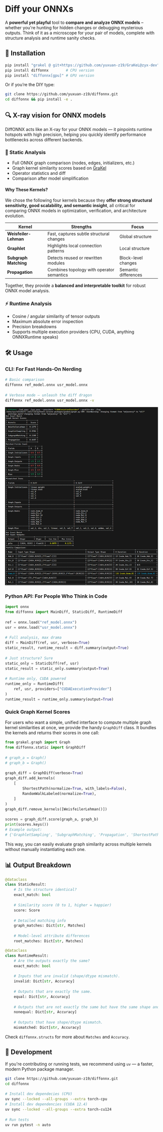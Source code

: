 # Diff your ONNXs

A **powerful yet playful** tool to **compare and analyze ONNX models** – whether you're hunting for hidden changes or debugging mysterious outputs. Think of it as a microscope for your pair of models, complete with structure analysis and runtime sanity checks.

## 🚀 Installation

```bash
pip install "grakel @ git+https://github.com/yuxuan-z19/GraKeL@zyx-dev"
pip install diffonnx        # CPU version
pip install "diffonnx[gpu]" # GPU version
```

Or if you’re the DIY type:

```bash
git clone https://github.com/yuxuan-z19/diffonnx.git
cd diffonnx && pip install -e .
```

## 🔍 X-ray vision for ONNX models

DiffONNX acts like an X-ray for your ONNX models — it pinpoints runtime hotspots with high precision, helping you quickly identify performance bottlenecks across different backends.

### 🧠 Static Analysis

- Full ONNX graph comparison (nodes, edges, initializers, etc.)
- Graph kernel similarity scores based on [GraKel](https://github.com/ysig/GraKeL)
- Operator statistics and diff
- Comparison after model simplification

#### Why These Kernels?

We chose the following four kernels because they **offer strong structural sensitivity, good scalability, and semantic insight**, all critical for comparing ONNX models in optimization, verification, and architecture evolution.

| Kernel                | Strengths                                 | Focus                |
| --------------------- | ----------------------------------------- | -------------------- |
| **Weisfeiler-Lehman** | Fast, captures subtle structural changes  | Global structure     |
| **Graphlet**          | Highlights local connection patterns      | Local structure      |
| **Subgraph Matching** | Detects reused or rewritten modules       | Block-level changes  |
| **Propagation**       | Combines topology with operator semantics | Semantic differences |

Together, they provide a **balanced and interpretable toolkit** for robust ONNX model analysis.

### ⚡ Runtime Analysis

- Cosine / angular similarity of tensor outputs
- Maximum absolute error inspection
- Precision breakdowns
- Supports multiple execution providers (CPU, CUDA, anything ONNXRuntime speaks)

## 🛠 Usage

### CLI: For Fast Hands-On Nerding

```bash
# Basic comparison
diffonnx ref_model.onnx usr_model.onnx

# Verbose mode – unleash the diff dragon
diffonnx ref_model.onnx usr_model.onnx -v
```

![demo](./assets/demo.png)

### Python API: For People Who Think in Code

```python
import onnx
from diffonnx import MainDiff, StaticDiff, RuntimeDiff

ref = onnx.load("ref_model.onnx")
usr = onnx.load("usr_model.onnx")

# Full analysis, max drama
diff = MainDiff(ref, usr, verbose=True)
static_result, runtime_result = diff.summary(output=True)

# Just structure? Sure
static_only = StaticDiff(ref, usr)
static_result = static_only.summary(output=True)

# Runtime only, CUDA powered
runtime_only = RuntimeDiff(
    ref, usr, providers=["CUDAExecutionProvider"]
)
runtime_result = runtime_only.summary(output=True)
```

### Quick Graph Kernel Scores

For users who want a simple, unified interface to compute multiple graph kernel similarities at once, we provide the handy `GraphDiff` class. It bundles the kernels and returns their scores in one call:

```python
from grakel.graph import Graph
from diffonnx.static import GraphDiff

# graph_a = Graph()
# graph_b = Graph()

graph_diff = GraphDiff(verbose=True)
graph_diff.add_kernels(
    [
        ShortestPath(normalize=True, with_labels=False),
        RandomWalkLabeled(normalize=True),
    ]
)
graph_diff.remove_kernels([WeisfeilerLehman()])

scores = graph_diff.score(graph_a, graph_b)
print(scores.keys())
# Example output:
# {'GraphletSampling', 'SubgraphMatching', 'Propagation', 'ShortestPath', 'RandomWalkLabeled'}
```

This way, you can easily evaluate graph similarity across multiple kernels without manually instantiating each one.

## 📊 Output Breakdown

```python
@dataclass
class StaticResult:
    # Is the structure identical?
    exact_match: bool
    
    # Similarity score (0 to 1, higher = happier)
    score: Score
    
    # Detailed matching info
    graph_matches: Dict[str, Matches] 

    # Model-level attribute differences
    root_matches: Dict[str, Matches]
```

```python
@dataclass
class RuntimeResult:
    # Are the outputs exactly the same?
    exact_match: bool

    # Inputs that are invalid (shape/dtype mismatch).
    invalid: Dict[str, Accuracy]

    # Outputs that are exactly the same.
    equal: Dict[str, Accuracy]

    # Outputs that are not exactly the same but have the same shape and dtype.
    nonequal: Dict[str, Accuracy]

    # Outputs that have shape/dtype mismatch.
    mismatched: Dict[str, Accuracy]
```

Check `diffonnx.structs` for more about `Matches` and `Accuracy`.

## 👷 Development

If you're contributing or running tests, we recommend using `uv` — a faster, modern Python package manager.

```bash
git clone https://github.com/yuxuan-z19/diffonnx.git
cd diffonnx

# Install dev dependecies (CPU)
uv sync --locked --all-groups --extra torch-cpu
# Install dev dependencies (CUDA 12.4)
uv sync --locked --all-groups --extra torch-cu124

# Run tests
uv run pytest -n auto
```
